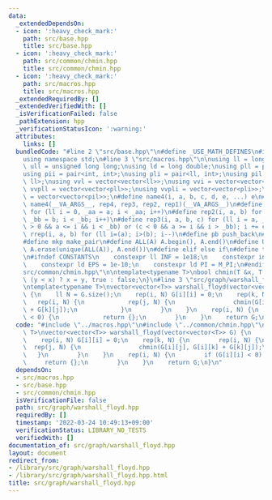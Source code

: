 ```yaml
---
data:
  _extendedDependsOn:
  - icon: ':heavy_check_mark:'
    path: src/base.hpp
    title: src/base.hpp
  - icon: ':heavy_check_mark:'
    path: src/common/chmin.hpp
    title: src/common/chmin.hpp
  - icon: ':heavy_check_mark:'
    path: src/macros.hpp
    title: src/macros.hpp
  _extendedRequiredBy: []
  _extendedVerifiedWith: []
  _isVerificationFailed: false
  _pathExtension: hpp
  _verificationStatusIcon: ':warning:'
  attributes:
    links: []
  bundledCode: "#line 2 \"src/base.hpp\"\n#define _USE_MATH_DEFINES\n#include <bits/stdc++.h>\n\
    using namespace std;\n#line 3 \"src/macros.hpp\"\n\nusing ll = long long;\nusing\
    \ ull = unsigned long long;\nusing ld = long double;\nusing pll = pair<ll, ll>;\n\
    using pii = pair<int, int>;\nusing pli = pair<ll, int>;\nusing pil = pair<int,\
    \ ll>;\nusing vvl = vector<vector<ll>>;\nusing vvi = vector<vector<int>>;\nusing\
    \ vvpll = vector<vector<pll>>;\nusing vvpli = vector<vector<pli>>;\nusing vvpil\
    \ = vector<vector<pil>>;\n#define name4(i, a, b, c, d, e, ...) e\n#define rep(...)\
    \ name4(__VA_ARGS__, rep4, rep3, rep2, rep1)(__VA_ARGS__)\n#define rep1(i, a)\
    \ for (ll i = 0, _aa = a; i < _aa; i++)\n#define rep2(i, a, b) for (ll i = a,\
    \ _bb = b; i < _bb; i++)\n#define rep3(i, a, b, c) for (ll i = a, _bb = b; (c\
    \ > 0 && a <= i && i < _bb) or (c < 0 && a >= i && i > _bb); i += c)\n#define\
    \ rrep(i, a, b) for (ll i=(a); i>(b); i--)\n#define pb push_back\n#define eb emplace_back\n\
    #define mkp make_pair\n#define ALL(A) A.begin(), A.end()\n#define UNIQUE(A) sort(ALL(A)),\
    \ A.erase(unique(ALL(A)), A.end())\n#define elif else if\n#define tostr to_string\n\
    \n#ifndef CONSTANTS\n    constexpr ll INF = 1e18;\n    constexpr int MOD = 1000000007;\n\
    \    constexpr ld EPS = 1e-10;\n    constexpr ld PI = M_PI;\n#endif\n#line 2 \"\
    src/common/chmin.hpp\"\n\ntemplate<typename T>\nbool chmin(T &x, T y) {\n    return\
    \ (y < x) ? x = y, true : false;\n}\n#line 3 \"src/graph/warshall_floyd.hpp\"\n\
    \ntemplate<typename T>\nvector<vector<T>> warshall_floyd(vector<vector<T>> G)\
    \ {\n    ll N = G.size();\n    rep(i, N) G[i][i] = 0;\n    rep(k, N) {\n     \
    \   rep(i, N) {\n            rep(j, N) {\n                chmin(G[i][j], G[i][k]\
    \ + G[k][j]);\n            }\n        }\n    }\n    rep(i, N) {\n        if (G[i][i]\
    \ < 0) {\n            return {};\n        }\n    }\n    return G;\n}\n"
  code: "#include \"../macros.hpp\"\n#include \"../common/chmin.hpp\"\n\ntemplate<typename\
    \ T>\nvector<vector<T>> warshall_floyd(vector<vector<T>> G) {\n    ll N = G.size();\n\
    \    rep(i, N) G[i][i] = 0;\n    rep(k, N) {\n        rep(i, N) {\n          \
    \  rep(j, N) {\n                chmin(G[i][j], G[i][k] + G[k][j]);\n         \
    \   }\n        }\n    }\n    rep(i, N) {\n        if (G[i][i] < 0) {\n       \
    \     return {};\n        }\n    }\n    return G;\n}\n"
  dependsOn:
  - src/macros.hpp
  - src/base.hpp
  - src/common/chmin.hpp
  isVerificationFile: false
  path: src/graph/warshall_floyd.hpp
  requiredBy: []
  timestamp: '2022-03-24 10:49:13+09:00'
  verificationStatus: LIBRARY_NO_TESTS
  verifiedWith: []
documentation_of: src/graph/warshall_floyd.hpp
layout: document
redirect_from:
- /library/src/graph/warshall_floyd.hpp
- /library/src/graph/warshall_floyd.hpp.html
title: src/graph/warshall_floyd.hpp
---
```

